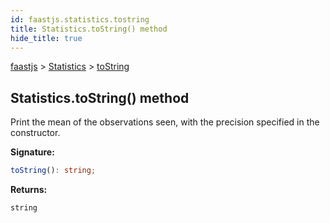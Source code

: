```yaml
---
id: faastjs.statistics.tostring
title: Statistics.toString() method
hide_title: true
---
```

[faastjs](./faastjs.md) &gt; [Statistics](./faastjs.statistics.md) &gt; [toString](./faastjs.statistics.tostring.md)

## Statistics.toString() method

Print the mean of the observations seen, with the precision specified in the constructor.

<b>Signature:</b>

```typescript
toString(): string;
```
<b>Returns:</b>

`string`
